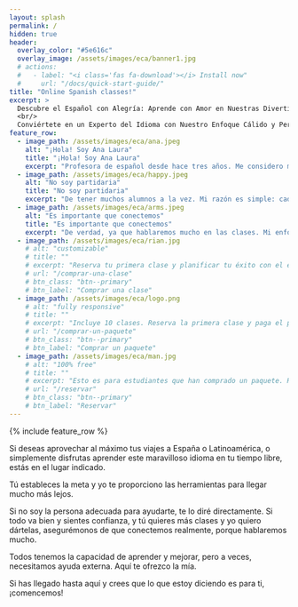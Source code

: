 ```yaml
---
layout: splash
permalink: /
hidden: true
header:
  overlay_color: "#5e616c"
  overlay_image: /assets/images/eca/banner1.jpg
  # actions:
  #   - label: "<i class='fas fa-download'></i> Install now"
  #     url: "/docs/quick-start-guide/"
title: "Online Spanish classes!"
excerpt: >
  Descubre el Español con Alegría: Aprende con Amor en Nuestras Divertidas Clases por Video Llamada.
  <br/>
  Conviértete en un Experto del Idioma con Nuestro Enfoque Cálido y Personalizado en Cada Llamada.
feature_row:
  - image_path: /assets/images/eca/ana.jpeg
    alt: "¡Hola! Soy Ana Laura"
    title: "¡Hola! Soy Ana Laura"
    excerpt: "Profesora de español desde hace tres años. Me considero muy sociable y disfruto mucho el contacto con la gente, por eso me dedico a enseñar a hablar español."
  - image_path: /assets/images/eca/happy.jpeg
    alt: "No soy partidaria"
    title: "No soy partidaria"
    excerpt: "De tener muchos alumnos a la vez. Mi razón es simple: cada persona es única, al igual que sus objetivos. Si buscas un contenido genérico para todos, tal vez las academias de tu zona sean más adecuadas."
  - image_path: /assets/images/eca/arms.jpeg
    alt: "Es importante que conectemos"
    title: "Es importante que conectemos"
    excerpt: "De verdad, ya que hablaremos mucho en las clases. Mi enfoque es ayudarte a expresar tu personalidad en español, y para eso, necesito que estés dispuesto(a) a hacerlo conmigo."
  - image_path: /assets/images/eca/rian.jpg
    # alt: "customizable"
    # title: ""
    # excerpt: "Reserva tu primera clase y planificar tu éxito con el español."
    # url: "/comprar-una-clase"
    # btn_class: "btn--primary"
    # btn_label: "Comprar una clase"
  - image_path: /assets/images/eca/logo.png
    # alt: "fully responsive"
    # title: ""
    # excerpt: "Incluye 10 clases. Reserva la primera clase y paga el paquete."
    # url: "/comprar-un-paquete"
    # btn_class: "btn--primary"
    # btn_label: "Comprar un paquete"
  - image_path: /assets/images/eca/man.jpg
    # alt: "100% free"
    # title: ""
    # excerpt: "Esto es para estudiantes que han comprado un paquete. Reserva tus clases aquí."
    # url: "/reservar"
    # btn_class: "btn--primary"
    # btn_label: "Reservar"      
---
```


{% include feature_row %}

<p>
Si deseas aprovechar al máximo tus viajes a España o Latinoamérica, o simplemente disfrutas aprender este maravilloso idioma en tu tiempo libre, estás en el lugar indicado.
</p>

<p>
Tú estableces la meta y yo te proporciono las herramientas para llegar mucho más lejos.
</p>

<p>
Si no soy la persona adecuada para ayudarte, te lo diré directamente. Si todo va bien y sientes confianza, y tú quieres más clases y yo quiero dártelas, asegurémonos de que conectemos realmente, porque hablaremos mucho.
</p>

<p>
Todos tenemos la capacidad de aprender y mejorar, pero a veces, necesitamos ayuda externa. Aquí te ofrezco la mía.
</p>

<p>
Si has llegado hasta aquí y crees que lo que estoy diciendo es para ti, ¡comencemos!
</p>

<!-- Cal floating-popup embed code begins -->
<script type="text/javascript">
  (function (C, A, L) { let p = function (a, ar) { a.q.push(ar); }; let d = C.document; C.Cal = C.Cal || function () { let cal = C.Cal; let ar = arguments; if (!cal.loaded) { cal.ns = {}; cal.q = cal.q || []; d.head.appendChild(d.createElement("script")).src = A; cal.loaded = true; } if (ar[0] === L) { const api = function () { p(api, arguments); }; const namespace = ar[1]; api.q = api.q || []; typeof namespace === "string" ? (cal.ns[namespace] = api) && p(api, ar) : p(cal, ar); return; } p(cal, ar); }; })(window, "https://app.cal.com/embed/embed.js", "init");
Cal("init", "1-clase", {origin:"https://cal.com"});

  Cal.ns["1-clase"]("floatingButton", {"calLink":"espanolconamor/1-clase","config":{"layout":"week_view"},"buttonText":"Book"});
  Cal.ns["1-clase"]("ui", {"styles":{"branding":{"brandColor":"#000000"}},"hideEventTypeDetails":false,"layout":"week_view"});
  </script>
  <!-- Cal floating-popup embed code ends -->


<link rel="stylesheet" href="https://maxcdn.bootstrapcdn.com/font-awesome/4.5.0/css/font-awesome.min.css">
<a href="https://api.whatsapp.com/send?phone=522282770952&text=Hello!%20I%20am%20interested%20in%20taking%20Spanish%20classes%20with%20you!" class="float" target="_blank">
<i class="fa fa-whatsapp my-float"></i>
</a>